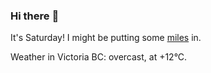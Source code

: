 ### Hi there :wave:

It's Saturday! I might be putting some [miles](https://www.strava.com/athletes/889963) in.

Weather in Victoria BC: overcast, at +12°C.
